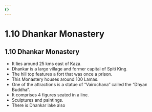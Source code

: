 ```yaml
---
{}
---
```

   
# 1.10 Dhankar Monastery   
## 1.10 Dhankar Monastery   
* It lies around 25 kms east of Kaza.   
* Dhankar is a large village and former capital of Spiti King.   
* The hill top features a fort that was once a prison.   
* This Monastery houses around 100 Lamas.   
* One of the attractions is a statue of “Vairochana” called the “Dhyan Buddha”.   
 * It comprises 4 figures seated in a line.   
* Sculptures and paintings.   
* There is Dhankar lake also